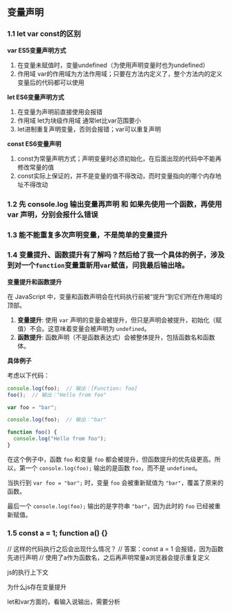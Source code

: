 ## 变量声明

### 1.1 let var const的区别

**var ES5变量声明方式**

1. 在变量未赋值时，变量undefined（为使用声明变量时也为undefined）
2. 作用域 var的作用域为方法作用域；只要在方法内定义了，整个方法内的定义变量后的代码都可以使用

**let ES6变量声明方式**

1. 在变量为声明前直接使用会报错
2. 作用域   let为块级作用域   通常let比var范围要小
3. let进制重复声明变量，否则会报错；var可以重复声明

**const ES6变量声明**

1. const为常量声明方式；声明变量时必须初始化，在后面出现的代码中不能再修改常量的值
2. const实际上保证的，并不是变量的值不得改动，而时变量指向的哪个内存地址不得改动

### 1.2 先 console.log 输出变量再声明 和 如果先使用一个函数，再使用 var 声明，分别会报什么错误	

### 1.3 能不能重复多次声明变量，不是简单的变量提升

### 1.4 变量提升、函数提升有了解吗？然后给了我一个具体的例子，涉及到对一个`function`变量重新用`var`赋值，问我最后输出啥。

**变量提升和函数提升**

在 JavaScript 中，变量和函数声明会在代码执行前被“提升”到它们所在作用域的顶部。

1. **变量提升**: 使用 `var` 声明的变量会被提升，但只是声明会被提升，初始化（赋值）不会。这意味着变量会被声明为 `undefined`。
2. **函数提升**: 函数声明（不是函数表达式）会被整体提升，包括函数名和函数体。

**具体例子**

考虑以下代码：

```javascript
console.log(foo);  // 输出：[Function: foo]
foo();  // 输出："Hello from foo"

var foo = "bar";

console.log(foo);  // 输出："bar"

function foo() {
  console.log("Hello from foo");
}
```

在这个例子中，函数 `foo` 和变量 `foo` 都会被提升，但函数提升的优先级更高。所以，第一个 `console.log(foo);` 输出的是函数 `foo`，而不是 `undefined`。

当执行到 `var foo = "bar";` 时，变量 `foo` 会被重新赋值为 `"bar"`，覆盖了原来的函数。

最后一个 `console.log(foo);` 输出的是字符串 `"bar"`，因为此时的 `foo` 已经被重新赋值。

### 1.5 const a = 1; function a() {}

// 这样的代码执行之后会出现什么情况？
// 答案：const a = 1 会报错，因为函数先进行声明
// 使用了a作为函数名，之后再声明常量a浏览器会提示重复定义







js的执行上下文

为什么js存在变量提升

let和var方面的，看输入说输出，需要分析
